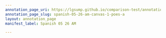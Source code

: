 ```yaml
---
annotation_page_uri: https://lgsump.github.io/comparison-test/annotations/spanish-05-26-am-canvas-1-poes-a.json
annotation_page_slug: spanish-05-26-am-canvas-1-poes-a
layout: annotation_page
manifest_label: Spanish 05 26 AM

---
```

